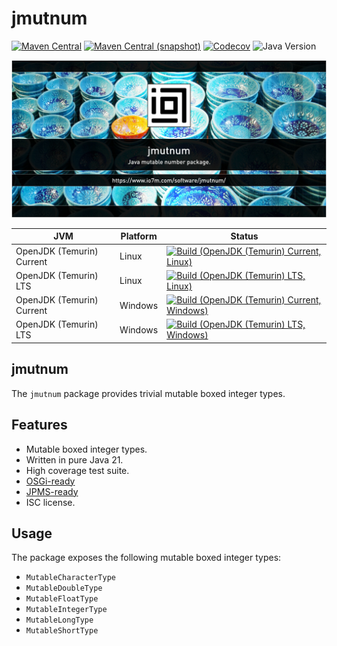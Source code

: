 jmutnum
===

[![Maven Central](https://img.shields.io/maven-central/v/com.io7m.jmutnum/com.io7m.jmutnum.svg?style=flat-square)](http://search.maven.org/#search%7Cga%7C1%7Cg%3A%22com.io7m.jmutnum%22)
[![Maven Central (snapshot)](https://img.shields.io/nexus/s/com.io7m.jmutnum/com.io7m.jmutnum?server=https%3A%2F%2Fs01.oss.sonatype.org&style=flat-square)](https://s01.oss.sonatype.org/content/repositories/snapshots/com/io7m/jmutnum/)
[![Codecov](https://img.shields.io/codecov/c/github/io7m-com/jmutnum.svg?style=flat-square)](https://codecov.io/gh/io7m-com/jmutnum)
![Java Version](https://img.shields.io/badge/17-java?label=java&color=e65cc3)

![com.io7m.jmutnum](./src/site/resources/jmutnum.jpg?raw=true)

| JVM | Platform | Status |
|-----|----------|--------|
| OpenJDK (Temurin) Current | Linux | [![Build (OpenJDK (Temurin) Current, Linux)](https://img.shields.io/github/actions/workflow/status/io7m-com/jmutnum/main.linux.temurin.current.yml)](https://www.github.com/io7m-com/jmutnum/actions?query=workflow%3Amain.linux.temurin.current)|
| OpenJDK (Temurin) LTS | Linux | [![Build (OpenJDK (Temurin) LTS, Linux)](https://img.shields.io/github/actions/workflow/status/io7m-com/jmutnum/main.linux.temurin.lts.yml)](https://www.github.com/io7m-com/jmutnum/actions?query=workflow%3Amain.linux.temurin.lts)|
| OpenJDK (Temurin) Current | Windows | [![Build (OpenJDK (Temurin) Current, Windows)](https://img.shields.io/github/actions/workflow/status/io7m-com/jmutnum/main.windows.temurin.current.yml)](https://www.github.com/io7m-com/jmutnum/actions?query=workflow%3Amain.windows.temurin.current)|
| OpenJDK (Temurin) LTS | Windows | [![Build (OpenJDK (Temurin) LTS, Windows)](https://img.shields.io/github/actions/workflow/status/io7m-com/jmutnum/main.windows.temurin.lts.yml)](https://www.github.com/io7m-com/jmutnum/actions?query=workflow%3Amain.windows.temurin.lts)|

## jmutnum

The `jmutnum` package provides trivial mutable boxed integer types.

## Features

* Mutable boxed integer types.
* Written in pure Java 21.
* High coverage test suite.
* [OSGi-ready](https://www.osgi.org/)
* [JPMS-ready](https://en.wikipedia.org/wiki/Java_Platform_Module_System)
* ISC license.

## Usage

The package exposes the following mutable boxed integer types:

* `MutableCharacterType`
* `MutableDoubleType`
* `MutableFloatType`
* `MutableIntegerType`
* `MutableLongType`
* `MutableShortType`

